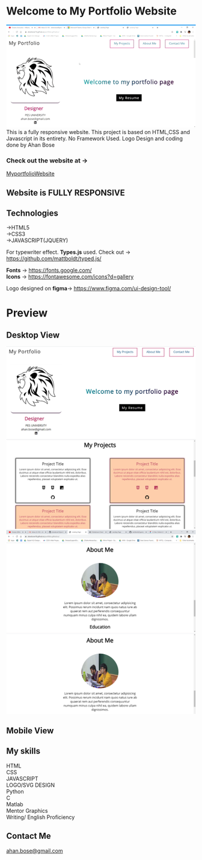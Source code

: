 # Welcome to My Portfolio Website
![GIF](https://github.com/ahanbose18/portfolio.github.io/blob/master/ezgif.com-video-to-gif.gif)</br>
This is a fully responsive website. This project is based on HTML,CSS and Javascript in its entirety. No Framework Used. Logo Design and coding done by Ahan Bose
### Check out the website at -> 
   [MyportfolioWebsite](https://ahanbose18.github.io/portfolio.github.io/)
   
## Website is FULLY RESPONSIVE 

## Technologies

 ->HTML5</br>
 ->CSS3</br>
 ->JAVASCRIPT(JQUERY)</br>
 
 
 For typewriter effect. **Types.js** used. Check out -> https://github.com/mattboldt/typed.js/</br>
 
 **Fonts** -> https://fonts.google.com/</br>
 **Icons** -> https://fontawesome.com/icons?d=gallery</br>
 
 Logo designed on **figma**-> https://www.figma.com/ui-design-tool/</br> 
 
 # Preview
 
 ## Desktop View
   ![](https://github.com/ahanbose18/portfolio.github.io/blob/master/LandingPage1.png)</br>
   ![](https://github.com/ahanbose18/portfolio.github.io/blob/master/LandinPage2.png)</br>
   ![](https://github.com/ahanbose18/portfolio.github.io/blob/master/LandingPage3.png)</br>
   ![](https://github.com/ahanbose18/portfolio.github.io/blob/master/LandingPage3%20(2).png)</br>
 ## Mobile View
 
 ## My skills
 
 HTML</br>
 CSS</br>
 JAVASCRIPT</br>
 LOGO/SVG DESIGN</br>
 Python</br>
 C</br>
 Matlab</br>
 Mentor Graphics</br>
 Writing/ English Proficiency</br>
 
 ## Contact Me
   
  ahan.bose@gmail.com</br>
 

 
 
